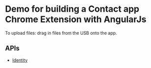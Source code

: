 
# Demo for building a Contact app Chrome Extension with AngularJs

To upload files: drag in files from the USB onto the app.

## APIs

* [Identity](http://developer.chrome.com/apps/identity.html)
